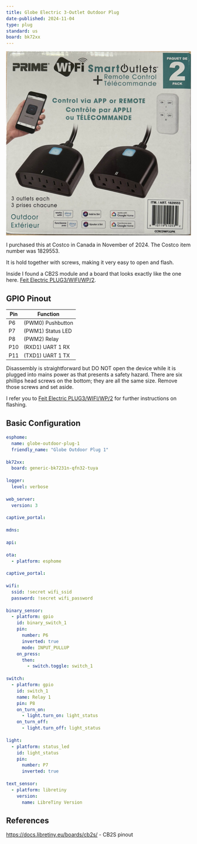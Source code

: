 ```yaml
---
title: Globe Electric 3-Outlet Outdoor Plug
date-published: 2024-11-04
type: plug
standard: us
board: bk72xx
---
```

![Product Image](Globe-Outdoor-Smart-Plug-CCRCOWF32PK.jpg "Box Image")

I purchased this at Costco in Canada in November of 2024. The Costco item number was 1829553.

It is hold together with screws, making it very easy to open and flash.

Inside I found a CB2S module and a board that looks exactly like the one here.
[Feit Electric PLUG3/WIFI/WP/2](/devices/Feit-PLUG3-WIFI-WP-2).

## GPIO Pinout

| Pin | Function            |
| --- | --------------------|
| P6  | (PWM0) Pushbutton   |
| P7  | (PWM1) Status LED   |
| P8  | (PWM2) Relay        |
| P10 | (RXD1) UART 1 RX    |
| P11 | (TXD1) UART 1 TX    |

Disassembly is straightforward but DO NOT open the device while it is plugged into mains power as that presents a safety hazard. There are six phillips head screws on the bottom; they are all the same size. Remove those screws and set aside.

I refer you to [Feit Electric PLUG3/WIFI/WP/2](/Feit-PLUG3-WIFI-WP-2) for further instructions on flashing.

## Basic Configuration

```yaml
esphome:
  name: globe-outdoor-plug-1
  friendly_name: "Globe Outdoor Plug 1"

bk72xx:
  board: generic-bk7231n-qfn32-tuya

logger:
  level: verbose

web_server:
  version: 3

captive_portal:

mdns:

api:

ota:
  - platform: esphome

captive_portal:

wifi:
  ssid: !secret wifi_ssid
  password: !secret wifi_password

binary_sensor:
  - platform: gpio
    id: binary_switch_1
    pin:
      number: P6
      inverted: true
      mode: INPUT_PULLUP
    on_press:
      then:
        - switch.toggle: switch_1

switch:
  - platform: gpio
    id: switch_1
    name: Relay 1
    pin: P8
    on_turn_on:
      - light.turn_on: light_status
    on_turn_off:
      - light.turn_off: light_status

light:
  - platform: status_led
    id: light_status
    pin:
      number: P7
      inverted: true

text_sensor:
  - platform: libretiny
    version:
      name: LibreTiny Version


```

## References

<https://docs.libretiny.eu/boards/cb2s/>       - CB2S pinout
